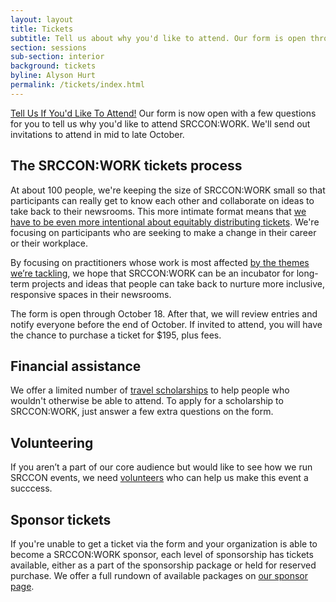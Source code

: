 ```yaml
---
layout: layout
title: Tickets 
subtitle: Tell us about why you'd like to attend. Our form is open through October 18.
section: sessions
sub-section: interior
background: tickets
byline: Alyson Hurt
permalink: /tickets/index.html
---
```


<a class="btn" id="attend-button" href="/tickets/attendance_form">Tell Us If You'd Like To Attend!</a> Our form is now open with a few questions for you to tell us why you'd like to attend SRCCON:WORK. We'll send out invitations to attend in mid to late October.

## The SRCCON:WORK tickets process
At about 100 people, we're keeping the size of SRCCON:WORK small so that participants can really get to know each other and collaborate on ideas to take back to their newsrooms. This more intimate format means that [we have to be even more intentional about equitably distributing tickets](https://opennews.org/blog/srccon-work-tickets/). We're focusing on participants who are seeking to make a change in their career or their workplace.  

By focusing on practitioners whose work is most affected [by the themes we’re tackling](/sessions), we hope that SRCCON:WORK can be an incubator for long-term projects and ideas that people can take back to nurture more inclusive, responsive spaces in their newsrooms.

The form is open through October 18. After that, we will review entries and notify everyone before the end of October. If invited to attend, you will have the chance to purchase a ticket for $195, plus fees.

## Financial assistance

We offer a limited number of [travel scholarships](/scholarships) to help people who wouldn't otherwise be able to attend. To apply for a scholarship to SRCCON:WORK, just answer a few extra questions on the form.

## Volunteering

If you aren’t a part of our core audience but would like to see how we run SRCCON events, we need [volunteers](/volunteer) who can help us make this event a succcess.

## Sponsor tickets

If you're unable to get a ticket via the form and your organization is able to become a SRCCON:WORK sponsor, each level of sponsorship has tickets available, either as a part of the sponsorship package or held for reserved purchase. We offer a full rundown of available packages on [our sponsor page](/sponsors).
